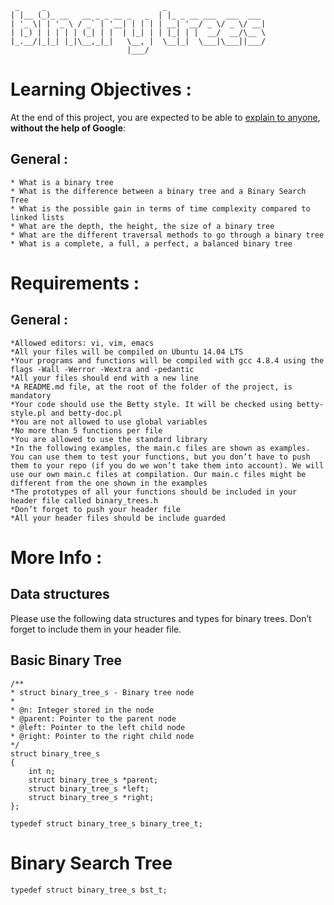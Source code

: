 ```
 _     _                          _                      
| |__ (_)_ __   __ _ _ __ _   _  | |_ _ __ ___  ___  ___ 
| '_ \| | '_ \ / _` | '__| | | | | __| '__/ _ \/ _ \/ __|
| |_) | | | | | (_| | |  | |_| | | |_| | |  __/  __/\__ \
|_.__/|_|_| |_|\__,_|_|   \__, |  \__|_|  \___|\___||___/
                          |___/                          
```


# Learning Objectives :

At the end of this project, you are expected to be able to [explain to anyone](https://fs.blog/2012/04/feynman-technique/), **without the help of Google**:

## General :

    * What is a binary tree
    * What is the difference between a binary tree and a Binary Search Tree
    * What is the possible gain in terms of time complexity compared to linked lists
    * What are the depth, the height, the size of a binary tree
    * What are the different traversal methods to go through a binary tree
    * What is a complete, a full, a perfect, a balanced binary tree

# Requirements :

## General :

    *Allowed editors: vi, vim, emacs
    *All your files will be compiled on Ubuntu 14.04 LTS
    *Your programs and functions will be compiled with gcc 4.8.4 using the flags -Wall -Werror -Wextra and -pedantic
    *All your files should end with a new line
    *A README.md file, at the root of the folder of the project, is mandatory
    *Your code should use the Betty style. It will be checked using betty-style.pl and betty-doc.pl
    *You are not allowed to use global variables
    *No more than 5 functions per file
    *You are allowed to use the standard library
    *In the following examples, the main.c files are shown as examples. You can use them to test your functions, but you don’t have to push them to your repo (if you do we won’t take them into account). We will use our own main.c files at compilation. Our main.c files might be different from the one shown in the examples
    *The prototypes of all your functions should be included in your header file called binary_trees.h
    *Don’t forget to push your header file
    *All your header files should be include guarded

# More Info :

## Data structures

Please use the following data structures and types for binary trees. Don’t forget to include them in your header file.

## Basic Binary Tree

    /**
    * struct binary_tree_s - Binary tree node
    *
    * @n: Integer stored in the node
    * @parent: Pointer to the parent node
    * @left: Pointer to the left child node
    * @right: Pointer to the right child node
    */
    struct binary_tree_s
    {
        int n;
        struct binary_tree_s *parent;
        struct binary_tree_s *left;
        struct binary_tree_s *right;
    };

    typedef struct binary_tree_s binary_tree_t;

# Binary Search Tree

    typedef struct binary_tree_s bst_t;